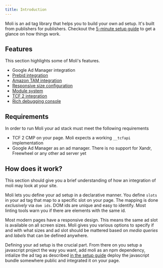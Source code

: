 ```yaml
---
title: Introduction
---
```


Moli is an ad tag library that helps you to build your own ad setup.
It's built from publishers for publishers. Checkout the [5-minute setup guide](getting-started/quick-start)
to get a glance on how things work.

## Features

This section highlights some of Moli's features.

* Google Ad Manager integration
* [Prebid integration](features/prebid)
* [Amazon TAM integration](features/tam)
* [Responsive size configuration](features/size-config)
* [Module system](modules/index)
* [TCF 2 integration](features/consent)
* [Rich debugging console](features/debugging)

## Requirements

In order to run Moli your ad stack must meet the following requirements

* TCF 2 CMP on your page. Moli expects a working `__tcfapi` implementation
* Google Ad Manager as an ad manager. There is no support for Xandr, Freewheel or any other
  ad server yet

## How does it work?

This section should give you a brief understanding of how an integration of moli may look
at your site.

Moli lets you define your ad setup in a declarative manner. You define `slots` in your ad
tag that map to a specific slot on your page. The mapping is done _exclusively_ via `dom ids`.
DOM ids are unique and easy to identify. Most linting tools warn you if there are elements with
the same id.

Most modern pages have a responsive design. This means the same ad slot is available on all
screen sizes. Moli gives you various options to specify if and with what sizes and ad slot should
be mattered based on _media queries_ and _labels_ that can be defined anywhere.

Defining your ad setup is the crucial part. From there on you setup a javascript project the
way you want, add moli as an npm dependency, intialize the ad tag as described [in the setup guide](getting-started/quick-start)
deploy the javascript bundle somewhere public and integrated it on your page.
